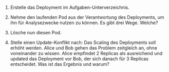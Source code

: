 1. Erstelle das Deployment im Aufgaben-Unterverzeichnis.

2. Nehme den laufenden Pod aus der Verantwortung des Deployments,
   um ihn für Analysezwecke nutzen zu können.
   Es gibt drei Wege. Welche?

3. Lösche nun diesen Pod.

4. Stelle einen Update-Konflikt nach:
   Das Scaling des Deployments soll erhöht werden.
   Alice und Bob gehen das Problem zeitgleich an, ohne voneinander
   zu wissen. Alice empfindet 2 Replicas als ausreichend und updated das
   Deployment vor Bob, der sich danach für 3 Replicas entscheidet.
   Was ist das Ergebnis und warum?
